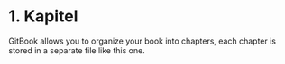 # 1. Kapitel

GitBook allows you to organize your book into chapters, each chapter is stored in a separate file like this one.

